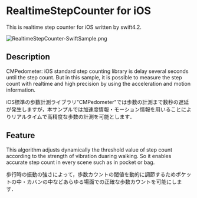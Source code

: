 # RealtimeStepCounter for iOS
This is realtime step counter for iOS written by swift4.2.

![RealtimeStepCounter-SwiftSample.png](https://github.com/AtsushiOtsubo/RealtimeStepCounterForiOS/blob/images/RealtimeStepCounter-SwiftSample.png?raw=true)

## Description
CMPedometer: iOS standard step counting library is delay several seconds until the step count. But in this sample, it is possible to measure the step count with realtime and high precision by using the acceleration and motion information.

iOS標準の歩数計測ライブラリ"CMPedometer"では歩数の計測まで数秒の遅延が発生しますが，本サンプルでは加速度情報・モーション情報を用いることによりリアルタイムで高精度な歩数の計測を可能とします．

## Feature
This algorithm adjusts dynamically the threshold value of step count according to the strength of vibration duaring walking. So it enables accurate step count in every scene such as in pocket or bag.

歩行時の振動の強さによって，歩数カウントの閾値を動的に調節するためポケットの中・カバンの中などあらゆる場面での正確な歩数カウントを可能にします．

